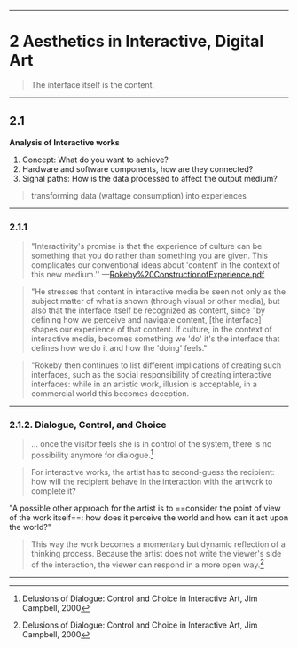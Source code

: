 
___

# 2 Aesthetics in Interactive, Digital Art

>The interface itself is the content.

___
## 2.1

**Analysis of Interactive works**
1. Concept: What do you want to achieve?
2. Hardware and software components, how are they connected?
3. Signal paths: How is the data processed to affect the output medium?

>transforming data (wattage consumption) into experiences

___

### 2.1.1

>"Interactivity's promise is that the experience of culture can be something that you do rather than something you are given. This complicates our conventional ideas about 'content' in the context of this new medium.''
>—[Rokeby%20ConstructionofExperience.pdf](https://www.sfu.ca/~jtoal/papers/Rokeby%20ConstructionofExperience.pdf)

>"He stresses that content in interactive media be seen not only as the subject matter of what is shown (through visual or other media), but also that the interface itself be recognized as content, since "by defining how we perceive and navigate content, [the interface] shapes our experience of that content. If culture, in the context of interactive media, becomes something we 'do' it's the interface that defines how we do it and how the 'doing' feels."

>"Rokeby then continues to list different implications of creating such interfaces, such as the social responsibility of creating interactive interfaces: while in an artistic work, illusion is acceptable, in a commercial world this becomes deception. 

___
### 2.1.2. Dialogue, Control, and Choice

>... once the visitor feels she is in control of the system, there is no possibility anymore for dialogue.[^1]

>For interactive works, the artist has to second-guess the recipient: how will the recipient behave in the interaction with the artwork to complete it?

"A possible other approach for the artist is to ==consider the point of view of the work itself==: how does it perceive the world and how can it act upon the world?"
>This way the work becomes a momentary but dynamic reflection of a thinking process. Because the artist does not write the viewer's side of the interaction, the viewer can respond in a more open way.[^1]

___








[^1]: Delusions of Dialogue: Control and Choice in Interactive Art, Jim Campbell, 2000

